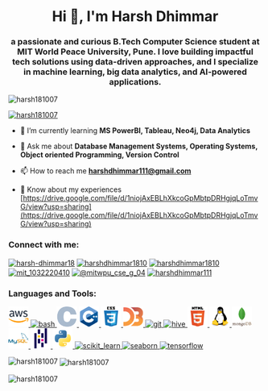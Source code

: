 <h1 align="center">Hi 👋, I'm Harsh Dhimmar</h1>
<h3 align="center">a passionate and curious B.Tech Computer Science student at MIT World Peace University, Pune. I love building impactful tech solutions using data-driven approaches, and I specialize in machine learning, big data analytics, and AI-powered applications.</h3>

<p align="left"> <img src="https://komarev.com/ghpvc/?username=harsh181007&label=Profile%20views&color=0e75b6&style=flat" alt="harsh181007" /> </p>

<p align="left"> <a href="https://github.com/ryo-ma/github-profile-trophy"><img src="https://github-profile-trophy.vercel.app/?username=harsh181007" alt="harsh181007" /></a> </p>

- 🌱 I’m currently learning **MS PowerBI, Tableau, Neo4j, Data Analytics**

- 💬 Ask me about **Database Management Systems, Operating Systems, Object oriented Programming, Version Control**

- 📫 How to reach me **harshdhimmar111@gmail.com**

- 📄 Know about my experiences [https://drive.google.com/file/d/1niojAxEBLhXkcoGpMbtpDRHgjqLoTmvG/view?usp=sharing](https://drive.google.com/file/d/1niojAxEBLhXkcoGpMbtpDRHgjqLoTmvG/view?usp=sharing)

<h3 align="left">Connect with me:</h3>
<p align="left">
<a href="https://linkedin.com/in/harsh-dhimmar18" target="blank"><img align="center" src="https://raw.githubusercontent.com/rahuldkjain/github-profile-readme-generator/master/src/images/icons/Social/linked-in-alt.svg" alt="harsh-dhimmar18" height="30" width="40" /></a>
<a href="https://kaggle.com/harshdhimmar1810" target="blank"><img align="center" src="https://raw.githubusercontent.com/rahuldkjain/github-profile-readme-generator/master/src/images/icons/Social/kaggle.svg" alt="harshdhimmar1810" height="30" width="40" /></a>
<a href="https://instagram.com/harshdhimmar1810" target="blank"><img align="center" src="https://raw.githubusercontent.com/rahuldkjain/github-profile-readme-generator/master/src/images/icons/Social/instagram.svg" alt="harshdhimmar1810" height="30" width="40" /></a>
<a href="https://www.codechef.com/users/mit_1032220410" target="blank"><img align="center" src="https://cdn.jsdelivr.net/npm/simple-icons@3.1.0/icons/codechef.svg" alt="mit_1032220410" height="30" width="40" /></a>
<a href="https://www.hackerrank.com/@mitwpu_cse_g_04" target="blank"><img align="center" src="https://raw.githubusercontent.com/rahuldkjain/github-profile-readme-generator/master/src/images/icons/Social/hackerrank.svg" alt="@mitwpu_cse_g_04" height="30" width="40" /></a>
<a href="https://www.leetcode.com/harshdhimmar111" target="blank"><img align="center" src="https://raw.githubusercontent.com/rahuldkjain/github-profile-readme-generator/master/src/images/icons/Social/leet-code.svg" alt="harshdhimmar111" height="30" width="40" /></a>
</p>

<h3 align="left">Languages and Tools:</h3>
<p align="left"> <a href="https://aws.amazon.com" target="_blank" rel="noreferrer"> <img src="https://raw.githubusercontent.com/devicons/devicon/master/icons/amazonwebservices/amazonwebservices-original-wordmark.svg" alt="aws" width="40" height="40"/> </a> <a href="https://www.gnu.org/software/bash/" target="_blank" rel="noreferrer"> <img src="https://www.vectorlogo.zone/logos/gnu_bash/gnu_bash-icon.svg" alt="bash" width="40" height="40"/> </a> <a href="https://www.cprogramming.com/" target="_blank" rel="noreferrer"> <img src="https://raw.githubusercontent.com/devicons/devicon/master/icons/c/c-original.svg" alt="c" width="40" height="40"/> </a> <a href="https://www.w3schools.com/cpp/" target="_blank" rel="noreferrer"> <img src="https://raw.githubusercontent.com/devicons/devicon/master/icons/cplusplus/cplusplus-original.svg" alt="cplusplus" width="40" height="40"/> </a> <a href="https://www.w3schools.com/css/" target="_blank" rel="noreferrer"> <img src="https://raw.githubusercontent.com/devicons/devicon/master/icons/css3/css3-original-wordmark.svg" alt="css3" width="40" height="40"/> </a> <a href="https://d3js.org/" target="_blank" rel="noreferrer"> <img src="https://raw.githubusercontent.com/devicons/devicon/master/icons/d3js/d3js-original.svg" alt="d3js" width="40" height="40"/> </a> <a href="https://git-scm.com/" target="_blank" rel="noreferrer"> <img src="https://www.vectorlogo.zone/logos/git-scm/git-scm-icon.svg" alt="git" width="40" height="40"/> </a> <a href="https://hive.apache.org/" target="_blank" rel="noreferrer"> <img src="https://www.vectorlogo.zone/logos/apache_hive/apache_hive-icon.svg" alt="hive" width="40" height="40"/> </a> <a href="https://www.w3.org/html/" target="_blank" rel="noreferrer"> <img src="https://raw.githubusercontent.com/devicons/devicon/master/icons/html5/html5-original-wordmark.svg" alt="html5" width="40" height="40"/> </a> <a href="https://www.linux.org/" target="_blank" rel="noreferrer"> <img src="https://raw.githubusercontent.com/devicons/devicon/master/icons/linux/linux-original.svg" alt="linux" width="40" height="40"/> </a> <a href="https://www.mongodb.com/" target="_blank" rel="noreferrer"> <img src="https://raw.githubusercontent.com/devicons/devicon/master/icons/mongodb/mongodb-original-wordmark.svg" alt="mongodb" width="40" height="40"/> </a> <a href="https://www.mysql.com/" target="_blank" rel="noreferrer"> <img src="https://raw.githubusercontent.com/devicons/devicon/master/icons/mysql/mysql-original-wordmark.svg" alt="mysql" width="40" height="40"/> </a> <a href="https://pandas.pydata.org/" target="_blank" rel="noreferrer"> <img src="https://raw.githubusercontent.com/devicons/devicon/2ae2a900d2f041da66e950e4d48052658d850630/icons/pandas/pandas-original.svg" alt="pandas" width="40" height="40"/> </a> <a href="https://www.python.org" target="_blank" rel="noreferrer"> <img src="https://raw.githubusercontent.com/devicons/devicon/master/icons/python/python-original.svg" alt="python" width="40" height="40"/> </a> <a href="https://scikit-learn.org/" target="_blank" rel="noreferrer"> <img src="https://upload.wikimedia.org/wikipedia/commons/0/05/Scikit_learn_logo_small.svg" alt="scikit_learn" width="40" height="40"/> </a> <a href="https://seaborn.pydata.org/" target="_blank" rel="noreferrer"> <img src="https://seaborn.pydata.org/_images/logo-mark-lightbg.svg" alt="seaborn" width="40" height="40"/> </a> <a href="https://www.tensorflow.org" target="_blank" rel="noreferrer"> <img src="https://www.vectorlogo.zone/logos/tensorflow/tensorflow-icon.svg" alt="tensorflow" width="40" height="40"/> </a> </p>

<p><img align="left" src="https://github-readme-stats.vercel.app/api/top-langs?username=harsh181007&show_icons=true&locale=en&layout=compact" alt="harsh181007" /></p>

<p>&nbsp;<img align="center" src="https://github-readme-stats.vercel.app/api?username=harsh181007&show_icons=true&locale=en" alt="harsh181007" /></p>

<p><img align="center" src="https://github-readme-streak-stats.herokuapp.com/?user=harsh181007&" alt="harsh181007" /></p>

